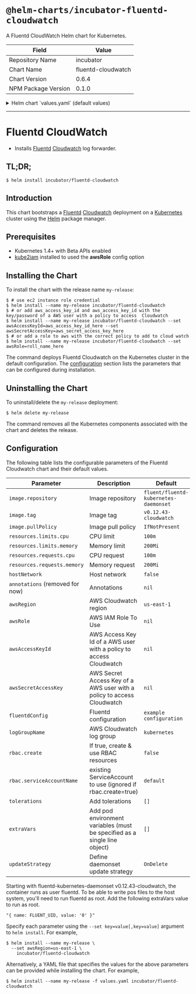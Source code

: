 # `@helm-charts/incubator-fluentd-cloudwatch`

A Fluentd CloudWatch Helm chart for Kubernetes.

| Field               | Value              |
| ------------------- | ------------------ |
| Repository Name     | incubator          |
| Chart Name          | fluentd-cloudwatch |
| Chart Version       | 0.6.4              |
| NPM Package Version | 0.1.0              |

<details>

<summary>Helm chart `values.yaml` (default values)</summary>

```yaml
image:
  repository: fluent/fluentd-kubernetes-daemonset
  tag: v0.12.43-cloudwatch
  ## Specify an imagePullPolicy (Required)
  ## It's recommended to change this to 'Always' if the image tag is 'latest'
  ## ref: http://kubernetes.io/docs/user-guide/images/#updating-images
  pullPolicy: IfNotPresent

## Configure resource requests and limits
## ref: http://kubernetes.io/docs/user-guide/compute-resources/
##
resources:
  limits:
    cpu: 100m
    memory: 200Mi
  requests:
    cpu: 100m
    memory: 200Mi

# hostNetwork: false

## Add tolerations if specified
tolerations: []
#   - key: node-role.kubernetes.io/master
#     operator: Exists
#     effect: NoSchedule

podAnnotations: {}

awsRegion: us-east-1
awsRole:
awsAccessKeyId:
awsSecretAccessKey:
logGroupName: kubernetes

rbac:
  ## If true, create and use RBAC resources
  create: false

  ## Ignored if rbac.create is true
  serviceAccountName: default
# Add extra environment variables if specified (must be specified as a single line object and be quoted)
extraVars: []
# - "{ name: NODE_NAME, valueFrom: { fieldRef: { fieldPath: spec.nodeName } } }"

updateStrategy:
  type: OnDelete

fluentdConfig: |
  <match fluent.**>
    type null
  </match>

  <source>
    type tail
    enable_stat_watcher false
    path /var/log/containers/*.log
    pos_file /var/log/fluentd-containers.log.pos
    time_format %Y-%m-%dT%H:%M:%S.%NZ
    tag kubernetes.*
    format json
    read_from_head true
  </source>

  <source>
    type tail
    enable_stat_watcher false
    format /^(?<time>[^ ]* [^ ,]*)[^\[]*\[[^\]]*\]\[(?<severity>[^ \]]*) *\] (?<message>.*)$/
    time_format %Y-%m-%d %H:%M:%S
    path /var/log/salt/minion
    pos_file /var/log/fluentd-salt.pos
    tag salt
  </source>

  <source>
    type tail
    enable_stat_watcher false
    format syslog
    path /var/log/startupscript.log
    pos_file /var/log/fluentd-startupscript.log.pos
    tag startupscript
  </source>

  <source>
    type tail
    enable_stat_watcher false
    format /^time="(?<time>[^)]*)" level=(?<severity>[^ ]*) msg="(?<message>[^"]*)"( err="(?<error>[^"]*)")?( statusCode=($<status_code>\d+))?/
    path /var/log/docker.log
    pos_file /var/log/fluentd-docker.log.pos
    tag docker
  </source>

  <source>
    type tail
    enable_stat_watcher false
    format none
    path /var/log/etcd.log
    pos_file /var/log/fluentd-etcd.log.pos
    tag etcd
  </source>

  <source>
    type tail
    enable_stat_watcher false
    format kubernetes
    multiline_flush_interval 5s
    path /var/log/kubelet.log
    pos_file /var/log/fluentd-kubelet.log.pos
    tag kubelet
  </source>

  <source>
    type tail
    enable_stat_watcher false
    format kubernetes
    multiline_flush_interval 5s
    path /var/log/kube-proxy.log
    pos_file /var/log/fluentd-kube-proxy.log.pos
    tag kube-proxy
  </source>

  <source>
    type tail
    enable_stat_watcher false
    format kubernetes
    multiline_flush_interval 5s
    path /var/log/kube-apiserver.log
    pos_file /var/log/fluentd-kube-apiserver.log.pos
    tag kube-apiserver
  </source>

  <source>
    type tail
    enable_stat_watcher false
    format kubernetes
    multiline_flush_interval 5s
    path /var/log/kube-controller-manager.log
    pos_file /var/log/fluentd-kube-controller-manager.log.pos
    tag kube-controller-manager
  </source>

  <source>
    type tail
    enable_stat_watcher false
    format kubernetes
    multiline_flush_interval 5s
    path /var/log/kube-scheduler.log
    pos_file /var/log/fluentd-kube-scheduler.log.pos
    tag kube-scheduler
  </source>

  <source>
    type tail
    enable_stat_watcher false
    format kubernetes
    multiline_flush_interval 5s
    path /var/log/rescheduler.log
    pos_file /var/log/fluentd-rescheduler.log.pos
    tag rescheduler
  </source>

  <source>
    type tail
    enable_stat_watcher false
    format kubernetes
    multiline_flush_interval 5s
    path /var/log/glbc.log
    pos_file /var/log/fluentd-glbc.log.pos
    tag glbc
  </source>

  <source>
    type tail
    enable_stat_watcher false
    format kubernetes
    multiline_flush_interval 5s
    path /var/log/cluster-autoscaler.log
    pos_file /var/log/fluentd-cluster-autoscaler.log.pos
    tag cluster-autoscaler
  </source>

  <filter kubernetes.**>
    type kubernetes_metadata
  </filter>

  <match **>
    type cloudwatch_logs
    log_group_name "#{ENV['LOG_GROUP_NAME']}"
    auto_create_stream true
    use_tag_as_stream true
  </match>
```

</details>

---

# Fluentd CloudWatch

- Installs [Fluentd](https://www.fluentd.org/) [Cloudwatch](https://aws.amazon.com/cloudwatch/) log forwarder.

## TL;DR;

```console
$ helm install incubator/fluentd-cloudwatch
```

## Introduction

This chart bootstraps a [Fluentd](https://www.fluentd.org/) [Cloudwatch](https://aws.amazon.com/cloudwatch/) deployment on a [Kubernetes](http://kubernetes.io) cluster using the [Helm](https://helm.sh) package manager.

## Prerequisites

- Kubernetes 1.4+ with Beta APIs enabled
- [kube2iam](../../stable/kube2iam) installed to used the **awsRole** config option

## Installing the Chart

To install the chart with the release name `my-release`:

```console
$ # use ec2 instance role credential
$ helm install --name my-release incubator/fluentd-cloudwatch
$ # or add aws_access_key_id and aws_access_key_id with the key/password of a AWS user with a policy to access  Cloudwatch
$ helm install --name my-release incubator/fluentd-cloudwatch --set awsAccessKeyId=aws_access_key_id_here --set awsSecretAccessKey=aws_secret_access_key_here
$ # or add a role to aws with the correct policy to add to cloud watch
$ helm install --name my-release incubator/fluentd-cloudwatch --set awsRole=roll_name_here
```

The command deploys Fluentd Cloudwatch on the Kubernetes cluster in the default configuration. The [configuration](#configuration) section lists the parameters that can be configured during installation.

## Uninstalling the Chart

To uninstall/delete the `my-release` deployment:

```console
$ helm delete my-release
```

The command removes all the Kubernetes components associated with the chart and deletes the release.

## Configuration

The following table lists the configurable parameters of the Fluentd Cloudwatch chart and their default values.

| Parameter                       | Description                                                               | Default                               |
| ------------------------------- | ------------------------------------------------------------------------- | ------------------------------------- |
| `image.repository`              | Image repository                                                          | `fluent/fluentd-kubernetes-daemonset` |
| `image.tag`                     | Image tag                                                                 | `v0.12.43-cloudwatch`                 |
| `image.pullPolicy`              | Image pull policy                                                         | `IfNotPresent`                        |
| `resources.limits.cpu`          | CPU limit                                                                 | `100m`                                |
| `resources.limits.memory`       | Memory limit                                                              | `200Mi`                               |
| `resources.requests.cpu`        | CPU request                                                               | `100m`                                |
| `resources.requests.memory`     | Memory request                                                            | `200Mi`                               |
| `hostNetwork`                   | Host network                                                              | `false`                               |
| `annotations` (removed for now) | Annotations                                                               | `nil`                                 |
| `awsRegion`                     | AWS Cloudwatch region                                                     | `us-east-1`                           |
| `awsRole`                       | AWS IAM Role To Use                                                       | `nil`                                 |
| `awsAccessKeyId`                | AWS Access Key Id of a AWS user with a policy to access Cloudwatch        | `nil`                                 |
| `awsSecretAccessKey`            | AWS Secret Access Key of a AWS user with a policy to access Cloudwatch    | `nil`                                 |
| `fluentdConfig`                 | Fluentd configuration                                                     | `example configuration`               |
| `logGroupName`                  | AWS Cloudwatch log group                                                  | `kubernetes`                          |
| `rbac.create`                   | If true, create & use RBAC resources                                      | `false`                               |
| `rbac.serviceAccountName`       | existing ServiceAccount to use (ignored if rbac.create=true)              | `default`                             |
| `tolerations`                   | Add tolerations                                                           | `[]`                                  |
| `extraVars`                     | Add pod environment variables (must be specified as a single line object) | `[]`                                  |
| `updateStrategy`                | Define daemonset update strategy                                          | `OnDelete`                            |

Starting with fluentd-kubernetes-daemonset v0.12.43-cloudwatch, the container runs as user fluentd. To be able to write pos files to the host system, you'll need to run fluentd as root. Add the following extraVars value to run as root.

```code
"{ name: FLUENT_UID, value: '0' }"
```

Specify each parameter using the `--set key=value[,key=value]` argument to `helm install`. For example,

```console
$ helm install --name my-release \
  --set awsRegion=us-east-1 \
    incubator/fluentd-cloudwatch
```

Alternatively, a YAML file that specifies the values for the above parameters can be provided while installing the chart. For example,

```console
$ helm install --name my-release -f values.yaml incubator/fluentd-cloudwatch
```
